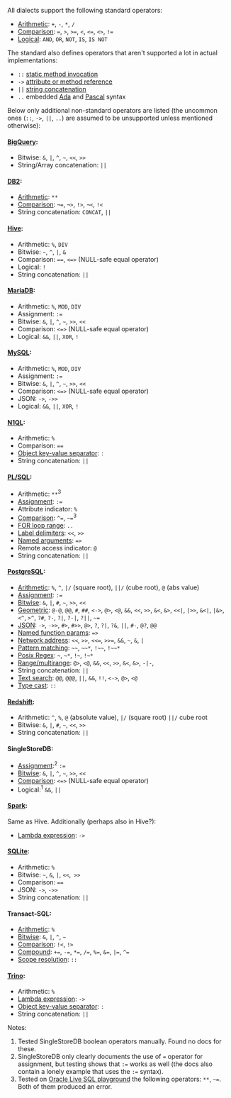 All dialects support the following standard operators:

- [Arithmetic][sql-math]: `+`, `-`, `*`, `/`
- [Comparison][sql-comp]: `=`, `>`, `>=`, `<`, `<=`, `<>`, `!=`
- [Logical][sql-bool]: `AND`, `OR`, `NOT`, `IS`, `IS NOT`

The standard also defines operators that aren't supported a lot in actual implementations:

- `::` [static method invocation][]
- `->` [attribute or method reference][]
- `||` [string concatenation][]
- `..` embedded [Ada][] and [Pascal][] syntax

Below only additional non-standard operators are listed (the uncommon ones (`::`, `->`, `||`, `..`) are assumed to be unsupported unless mentioned otherwise):

#### [BigQuery](https://cloud.google.com/bigquery/docs/reference/standard-sql/operators):

- Bitwise: `&`, `|`, `^`, `~`, `<<`, `>>`
- String/Array concatenation: `||`

#### [DB2](https://www.ibm.com/docs/en/i/7.2?topic=le-expressions):

- [Arithmetic][db2-math]: `**`
- [Comparison][db2-comp]: `¬=`, `¬>`, `!>`, `¬<`, `!<`
- String concatenation: `CONCAT`, `||`

#### [Hive](https://cwiki.apache.org/confluence/display/Hive/LanguageManual+UDF):

- Arithmetic: `%`, `DIV`
- Bitwise: `~`, `^`, `|`, `&`
- Comparison: `==`, `<=>` (NULL-safe equal operator)
- Logical: `!`
- String concatenation: `||`

#### [MariaDB][]:

- Arithmetic: `%`, `MOD`, `DIV`
- Assignment: `:=`
- Bitwise: `&`, `|`, `^`, `~`, `>>`, `<<`
- Comparison: `<=>` (NULL-safe equal operator)
- Logical: `&&`, `||`, `XOR`, `!`

#### [MySQL][]:

- Arithmetic: `%`, `MOD`, `DIV`
- Assignment: `:=`
- Bitwise: `&`, `|`, `^`, `~`, `>>`, `<<`
- Comparison: `<=>` (NULL-safe equal operator)
- JSON: `->`, `->>`
- Logical: `&&`, `||`, `XOR`, `!`

#### [N1QL](https://docs.couchbase.com/server/current/n1ql/n1ql-language-reference/operators.html):

- Arithmetic: `%`
- Comparison: `==`
- [Object key-value separator][n1ql-obj]: `:`
- String concatenation: `||`

#### [PL/SQL](https://docs.oracle.com/cd/E11882_01/appdev.112/e25519/fundamentals.htm#LNPLS189):

- Arithmetic: `**`<sup>3</sup>
- [Assignment][plsql-var]: `:=`
- Attribute indicator: `%`
- [Comparison][plsql-comp]: `^=`, `~=`<sup>3</sup>
- [FOR loop range][plsql-for]: `..`
- [Label delimiters][plsql-label]: `<<`, `>>`
- [Named arguments][plsql-arg]: `=>`
- Remote access indicator: `@`
- String concatenation: `||`

#### [PostgreSQL][]:

- [Arithmetic][psql-math]: `%`, `^`, `|/` (square root), `||/` (cube root), `@` (abs value)
- [Assignment][psql-assign]: `:=`
- [Bitwise][psql-math]: `&`, `|`, `#`, `~`, `>>`, `<<`
- [Geometric][psql-geo]: `@-@`, `@@`, `#`, `##`, `<->`, `@>`, `<@`, `&&`, `<<`, `>>`, `&<`, `&>`, `<<|`, `|>>`, `&<|`, `|&>`, `<^`, `>^`, `?#`, `?-`, `?|`, `?-|`, `?||`, `~=`
- [JSON][psql-json]: `->`, `->>`, `#>`, `#>>`, `@>`, `?`, `?|`, `?&`, `||`, `#-`, `@?`, `@@`
- [Named function params][psql-func]: `=>`
- [Network address][psql-net]: `<<`, `>>`, `<<=`, `>>=`, `&&`, `~`, `&`, `|`
- [Pattern matching][psql-like]: `~~`, `~~*`, `!~~`, `!~~*`
- [Posix Regex][psql-regex]: `~`, `~*`, `!~`, `!~*`
- [Range/multirange][psql-range]: `@>`, `<@`, `&&`, `<<`, `>>`, `&<`, `&>`, `-|-`, 
- String concatenation: `||`
- [Text search][psql-txt]: `@@`, `@@@`, `||`, `&&`, `!!`, `<->`, `@>`, `<@`
- [Type cast][psql-cast]: `::`

#### [Redshift](https://docs.aws.amazon.com/redshift/latest/dg/r_compound_expressions.html):

- Arithmetic: `^`, `%`, `@` (absolute value), `|/` (square root) `||/` cube root
- Bitwise: `&`, `|`, `#`, `~`, `<<`, `>>`
- String concatenation: `||`

#### SingleStoreDB:

- [Assignment][ssdb-var]:<sup>2</sup> `:=`
- [Bitwise][ssdb-bit]: `&`, `|`, `^`, `~`, `>>`, `<<`
- [Comparison][ssdb-comp]: `<=>` (NULL-safe equal operator)
- Logical:<sup>1</sup> `&&`, `||`

#### [Spark](https://spark.apache.org/docs/3.3.0/sql-migration-guide.html#compatibility-with-apache-hive):

Same as Hive. Additionally (perhaps also in Hive?):

- [Lambda expression][spark-lambda]: `->`

#### [SQLite][]:

- Arithmetic: `%`
- Bitwise: `~`, `&`, `|`, `<<`, `>>`
- Comparison: `==`
- JSON: `->`, `->>`
- String concatenation: `||`

#### Transact-SQL:

- [Arithmetic][tsql-math]: `%`
- [Bitwise][tsql-bit]: `&`, `|`, `^`, `~`
- [Comparison][tsql-comp]: `!<`, `!>`
- [Compound][tsql-compound]: `+=`, `-=`, `*=`, `/=`, `%=`, `&=`, `|=`, `^=`
- [Scope resolution][tsql-scope]: `::`

#### [Trino][]:

- Arithmetic: `%`
- [Lambda expression][trino-lambda]: `->`
- [Object key-value separator][trino-obj]: `:`
- String concatenation: `||`

Notes:

1. Tested SingleStoreDB boolean operators manually. Found no docs for these.
2. SingleStoreDB only clearly documents the use of `=` operator for assignment, but testing shows that `:=` works as well (the docs also contain a lonely example that uses the `:=` syntax).
3. Tested on [Oracle Live SQL playground](https://livesql.oracle.com/apex/f?p=590:1:5443282639708::NO:RP::) the following operators: `**`, `~=`. Both of them produced an error.

[sql-comp]: https://jakewheat.github.io/sql-overview/sql-2008-foundation-grammar.html#comp-op
[sql-bool]: https://jakewheat.github.io/sql-overview/sql-2008-foundation-grammar.html#boolean-value-expression
[sql-math]: https://jakewheat.github.io/sql-overview/sql-2008-foundation-grammar.html#numeric-value-expression
[static method invocation]: https://jakewheat.github.io/sql-overview/sql-2008-foundation-grammar.html#_6_17_static_method_invocation
[attribute or method reference]: https://jakewheat.github.io/sql-overview/sql-2008-foundation-grammar.html#_6_19_attribute_or_method_reference
[ada]: https://jakewheat.github.io/sql-overview/sql-2008-foundation-grammar.html#_21_3_embedded_sql_ada_program
[pascal]: https://jakewheat.github.io/sql-overview/sql-2008-foundation-grammar.html#_21_8_embedded_sql_pascal_program
[string concatenation]: https://jakewheat.github.io/sql-overview/sql-2008-foundation-grammar.html#_6_28_string_value_expression
[db2-math]: https://www.ibm.com/docs/en/i/7.2?topic=clause-expressions-in-where
[db2-comp]: https://www.ibm.com/docs/en/i/7.2?topic=clause-comparison-operators
[mariadb]: https://mariadb.com/kb/en/operators/
[mysql]: https://dev.mysql.com/doc/refman/8.0/en/non-typed-operators.html
[n1ql-obj]: https://docs.couchbase.com/server/current/n1ql/n1ql-language-reference/datatypes.html#objects
[plsql-comp]: https://docs.oracle.com/database/121/SQLRF/conditions002.htm
[plsql-arg]: https://docs.oracle.com/database/121/SQLRF/expressions008.htm
[plsql-var]: https://docs.oracle.com/cd/B19306_01/appdev.102/b14261/fundamentals.htm
[plsql-for]: https://docs.oracle.com/en/database/oracle/oracle-database/19/lnpls/FOR-LOOP-statement.html
[plsql-label]: https://docs.oracle.com/cd/B19306_01/appdev.102/b14261/goto_statement.htm
[postgresql]: https://www.postgresql.org/docs/14/functions.html
[psql-math]: https://www.postgresql.org/docs/14/functions-math.html
[psql-like]: https://www.postgresql.org/docs/14/functions-matching.html#FUNCTIONS-LIKE
[psql-regex]: https://www.postgresql.org/docs/14/functions-matching.html#FUNCTIONS-POSIX-REGEXP
[psql-net]: https://www.postgresql.org/docs/14/functions-net.html
[psql-geo]: https://www.postgresql.org/docs/14/functions-geometry.html
[psql-txt]: https://www.postgresql.org/docs/14/functions-textsearch.html
[psql-json]: https://www.postgresql.org/docs/14/functions-json.html
[psql-cast]: https://www.postgresql.org/docs/current/sql-createcast.html
[psql-func]: https://www.postgresql.org/docs/current/sql-syntax-calling-funcs.html
[psql-assign]: https://www.postgresql.org/docs/9.4/plpgsql-statements.html
[psql-range]: https://www.postgresql.org/docs/current/functions-range.html
[ssdb-comp]: https://docs.singlestore.com/managed-service/en/reference/sql-reference/comparison-operators-and-functions.html
[ssdb-bit]: https://docs.singlestore.com/managed-service/en/reference/sql-reference/numeric-functions/bitwise-and----.html
[ssdb-var]: https://docs.singlestore.com/managed-service/en/reference/sql-reference/user-defined-variables/set.html
[spark-lambda]: https://github.com/sql-formatter-org/sql-formatter/issues/176
[sqlite]: https://www.sqlite.org/lang_expr.html#operators_and_parse_affecting_attributes
[tsql-math]: https://docs.microsoft.com/en-us/sql/t-sql/language-elements/arithmetic-operators-transact-sql?view=sql-server-ver16
[tsql-scope]: https://docs.microsoft.com/en-us/sql/t-sql/language-elements/scope-resolution-operator-transact-sql?view=sql-server-ver16
[tsql-bit]: https://docs.microsoft.com/en-us/sql/t-sql/language-elements/bitwise-operators-transact-sql?view=sql-server-ver16
[tsql-compound]: https://docs.microsoft.com/en-us/sql/t-sql/language-elements/compound-operators-transact-sql?view=sql-server-ver16
[tsql-comp]: https://docs.microsoft.com/en-us/sql/t-sql/language-elements/comparison-operators-transact-sql?view=sql-server-ver16
[trino]: https://trino.io/docs/current/functions/list.html#id1
[trino-lambda]: https://trino.io/docs/current/functions/lambda.html#lambda-expressions
[trino-obj]: https://trino.io/docs/current/functions/json.html?highlight=json#json-object
